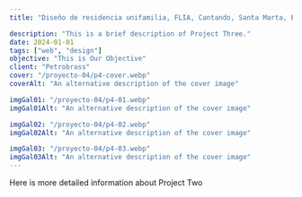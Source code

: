 ```yaml
---
title: "Diseño de residencia unifamilia, FLIA, Cantando, Santa Marta, Bugaba"

description: "This is a brief description of Project Three."
date: 2024-01-01
tags: ["web", "design"]
objective: "This is Our Objective"
client: "Petrobrass"
cover: "/proyecto-04/p4-cover.webp"
coverAlt: "An alternative description of the cover image"

imgGal01: "/proyecto-04/p4-01.webp"
imgGal01Alt: "An alternative description of the cover image"

imgGal02: "/proyecto-04/p4-02.webp"
imgGal02Alt: "An alternative description of the cover image"

imgGal03: "/proyecto-04/p4-03.webp"
imgGal03Alt: "An alternative description of the cover image"
---
```


Here is more detailed information about Project Two

